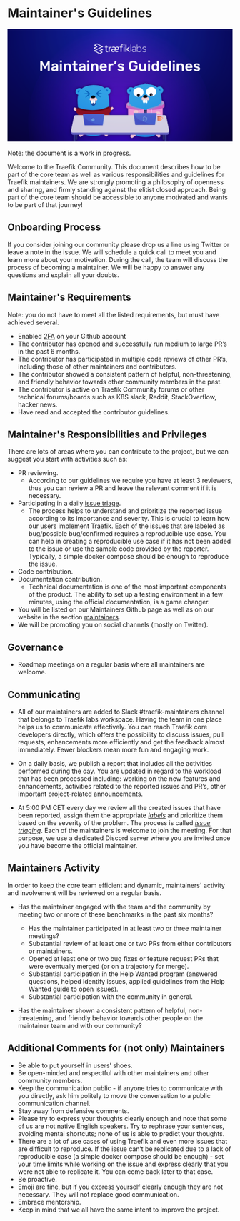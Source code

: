 # Maintainer's Guidelines

![Maintainer's Guidelines](../assets/img/maintainers-guidelines.png)

Note: the document is a work in progress.

Welcome to the Traefik Community.
This document describes how to be part of the core team
as well as various responsibilities
and guidelines for Traefik maintainers.
We are strongly promoting a philosophy of openness and sharing,
and firmly standing against the elitist closed approach.
Being part of the core team should be accessible to anyone motivated
and wants to be part of that journey!

## Onboarding Process

If you consider joining our community please drop us a line using Twitter or leave a note in the issue.
We will schedule a quick call to meet you and learn more about your motivation.
During the call, the team will discuss the process of becoming a maintainer.
We will be happy to answer any questions and explain all your doubts.

## Maintainer's Requirements

Note: you do not have to meet all the listed requirements,
but must have achieved several.

- Enabled [2FA](https://docs.github.com/en/github/authenticating-to-github/securing-your-account-with-two-factor-authentication-2fa/configuring-two-factor-authentication) on your Github account
- The contributor has opened and successfully run medium to large PR’s in the past 6 months.
- The contributor has participated in multiple code reviews of other PR’s,
  including those of other maintainers and contributors.
- The contributor showed a consistent pattern of helpful, non-threatening, and friendly behavior towards other community members in the past.
- The contributor is active on Traefik Community forums
  or other technical forums/boards such as K8S slack, Reddit, StackOverflow, hacker news.
- Have read and accepted the contributor guidelines.

## Maintainer's Responsibilities and Privileges

There are lots of areas where you can contribute to the project,
but we can suggest you start with activities such as:

- PR reviewing.
    - According to our guidelines we require you have at least 3 reviewers,
      thus you can review a PR and leave the relevant comment if it is necessary.
- Participating in a daily [issue triage](https://github.com/traefik/contributors-guide/blob/master/issue_triage.md).
    - The process helps to understand and prioritize the reported issue according to its importance and severity.
      This is crucial to learn how our users implement Traefik.
      Each of the issues that are labeled as bug/possible bug/confirmed requires a reproducible use case. 
      You can help in creating a reproducible use case if it has not been added to the issue
      or use the sample code provided by the reporter.
      Typically, a simple docker compose should be enough to reproduce the issue.
- Code contribution.
- Documentation contribution.
    - Technical documentation is one of the most important components of the product.
      The ability to set up a testing environment in a few minutes,
      using the official documentation,
      is a game changer.
- You will be listed on our Maintainers Github page
  as well as on our website in the section [maintainers](maintainers.md).
- We will be promoting you on social channels (mostly on Twitter).

## Governance

- Roadmap meetings on a regular basis where all maintainers are welcome.

## Communicating

- All of our maintainers are added to Slack #traefik-maintainers channel that belongs to Traefik labs workspace.
  Having the team in one place helps us to communicate effectively. 
  You can reach Traefik core developers directly,
  which offers the possibility to discuss issues, pull requests, enhancements more efficiently
  and get the feedback almost immediately.
  Fewer blockers mean more fun and engaging work.

- On a daily basis, we publish a report that includes all the activities performed during the day.
  You are updated in regard to the workload that has been processed including:
  working on the new features and enhancements,
  activities related to the reported issues and PR’s,
  other important project-related announcements.

- At 5:00 PM CET every day we review all the created issues that have been reported,
  assign them the appropriate *[labels](maintainers.md#labels)*
  and prioritize them based on the severity of the problem.
  The process is called *[issue triaging](https://github.com/traefik/contributors-guide/blob/master/issue_triage.md)*.
  Each of the maintainers is welcome to join the meeting.
  For that purpose, we use a dedicated Discord server
  where you are invited once you have become the official maintainer.

## Maintainers Activity

In order to keep the core team efficient and dynamic,
maintainers' activity and involvement will be reviewed on a regular basis.

- Has the maintainer engaged with the team and the community by meeting two or more of these benchmarks in the past six months?
    - Has the maintainer participated in at least two or three maintainer meetings?
    - Substantial review of at least one or two PRs from either contributors or maintainers.
    - Opened at least one or two bug fixes or feature request PRs
      that were eventually merged (or on a trajectory for merge).
    - Substantial participation in the Help Wanted program (answered questions, helped identify issues, applied guidelines from the Help Wanted guide to open issues).
    - Substantial participation with the community in general.

- Has the maintainer shown a consistent pattern of helpful,
  non-threatening,
  and friendly behavior towards other people on the maintainer team and with our community?

## Additional Comments for (not only) Maintainers

- Be able to put yourself in users’ shoes.
- Be open-minded and respectful with other maintainers and other community members.
- Keep the communication public - 
  if anyone tries to communicate with you directly,
  ask him politely to move the conversation to a public communication channel.
- Stay away from defensive comments.
- Please try to express your thoughts clearly enough
  and note that some of us are not native English speakers.
  Try to rephrase your sentences, avoiding mental shortcuts;
  none of us is able to predict your thoughts.
- There are a lot of use cases of using Traefik
  and even more issues that are difficult to reproduce.
  If the issue can’t be replicated due to a lack of reproducible case (a simple docker compose should be enough) - 
  set your time limits while working on the issue
  and express clearly that you were not able to replicate it.
  You can come back later to that case.
- Be proactive.
- Emoji are fine,
  but if you express yourself clearly enough they are not necessary.
  They will not replace good communication.
- Embrace mentorship.
- Keep in mind that we all have the same intent to improve the project.

